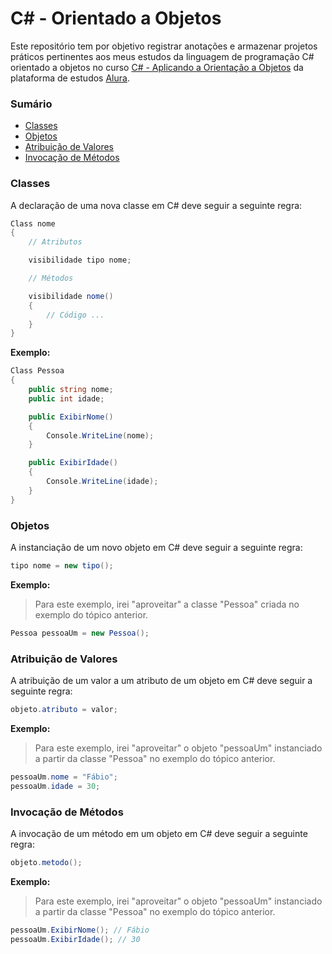 # C# - Orientado a Objetos

Este repositório tem por objetivo registrar anotações e armazenar projetos práticos pertinentes aos meus estudos da linguagem de programação C# orientado a objetos no curso [C# - Aplicando a Orientação a Objetos](https://www.alura.com.br/curso-online-csharp-aplicando-orientacao-objetos) da plataforma de estudos [Alura](https://www.alura.com.br/).

### Sumário

- [Classes](#classes)
- [Objetos](#objetos)
- [Atribuição de Valores](#atribuição-de-valores)
- [Invocação de Métodos](#invocação-de-métodos)

### Classes

A declaração de uma nova classe em C# deve seguir a seguinte regra:

```C#
Class nome
{
    // Atributos

    visibilidade tipo nome;

    // Métodos

    visibilidade nome()
    {
        // Código ...
    }
}
```

**Exemplo:**

```C#
Class Pessoa
{
    public string nome;
    public int idade;

    public ExibirNome()
    {
        Console.WriteLine(nome);
    }

    public ExibirIdade()
    {
        Console.WriteLine(idade);
    }
}
```

### Objetos

A instanciação de um novo objeto em C# deve seguir a seguinte regra:

```C#
tipo nome = new tipo();
```

**Exemplo:**

> Para este exemplo, irei "aproveitar" a classe "Pessoa" criada no exemplo do tópico anterior.

```C#
Pessoa pessoaUm = new Pessoa();
```

### Atribuição de Valores

A atribuição de um valor a um atributo de um objeto em C# deve seguir a seguinte regra:

```C#
objeto.atributo = valor;
```

**Exemplo:**

> Para este exemplo, irei "aproveitar" o objeto "pessoaUm" instanciado a partir da classe "Pessoa" no exemplo do tópico anterior.

```C#
pessoaUm.nome = "Fábio";
pessoaUm.idade = 30;
```

### Invocação de Métodos

A invocação de um método em um objeto em C# deve seguir a seguinte regra:

```C#
objeto.metodo();
```

**Exemplo:**

> Para este exemplo, irei "aproveitar" o objeto "pessoaUm" instanciado a partir da classe "Pessoa" no exemplo do tópico anterior.

```C#
pessoaUm.ExibirNome(); // Fábio
pessoaUm.ExibirIdade(); // 30
```